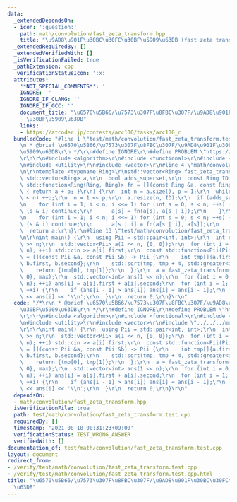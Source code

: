 ```yaml
---
data:
  _extendedDependsOn:
  - icon: ':question:'
    path: math/convolution/fast_zeta_transform.hpp
    title: "\u9AD8\u901F\u30BC\u30FC\u30BF\u5909\u63DB (fast zeta transform)"
  _extendedRequiredBy: []
  _extendedVerifiedWith: []
  _isVerificationFailed: true
  _pathExtension: cpp
  _verificationStatusIcon: ':x:'
  attributes:
    '*NOT_SPECIAL_COMMENTS*': ''
    IGNORE: ''
    IGNORE_IF_CLANG: ''
    IGNORE_IF_GCC: ''
    document_title: "\u6570\u5B66/\u7573\u307F\u8FBC\u307F/\u9AD8\u901F\u30BC\u30FC\
      \u30BF\u5909\u63DB"
    links:
    - https://atcoder.jp/contests/arc100/tasks/arc100_c
  bundledCode: "#line 1 \"test/math/convolution/fast_zeta_transform.test.cpp\"\n/*\r\
    \n * @brief \u6570\u5B66/\u7573\u307F\u8FBC\u307F/\u9AD8\u901F\u30BC\u30FC\u30BF\
    \u5909\u63DB\r\n */\r\n#define IGNORE\r\n#define PROBLEM \"https://atcoder.jp/contests/arc100/tasks/arc100_c\"\
    \r\n\r\n#include <algorithm>\r\n#include <functional>\r\n#include <iostream>\r\
    \n#include <utility>\r\n#include <vector>\r\n#line 4 \"math/convolution/fast_zeta_transform.hpp\"\
    \n\r\ntemplate <typename Ring>\r\nstd::vector<Ring> fast_zeta_transform(\r\n \
    \ std::vector<Ring> a,\r\n  bool adds_superset,\r\n  const Ring ID = 0,\r\n  const\
    \ std::function<Ring(Ring, Ring)> fn = [](const Ring &a, const Ring &b) -> Ring\
    \ { return a + b; }\r\n) {\r\n  int n = a.size(), p = 1;\r\n  while ((1 << p)\
    \ < n) ++p;\r\n  n = 1 << p;\r\n  a.resize(n, ID);\r\n  if (adds_superset) {\r\
    \n    for (int i = 1; i < n; i <<= 1) for (int s = 0; s < n; ++s) {\r\n      if\
    \ (s & i) continue;\r\n      a[s] = fn(a[s], a[s | i]);\r\n    }\r\n  } else {\r\
    \n    for (int i = 1; i < n; i <<= 1) for (int s = 0; s < n; ++s) {\r\n      if\
    \ (s & i) continue;\r\n      a[s | i] = fn(a[s | i], a[s]);\r\n    }\r\n  }\r\n\
    \  return a;\r\n}\r\n#line 13 \"test/math/convolution/fast_zeta_transform.test.cpp\"\
    \n\r\nint main() {\r\n  using Pii = std::pair<int, int>;\r\n  int n;\r\n  std::cin\
    \ >> n;\r\n  std::vector<Pii> a(1 << n, {0, 0});\r\n  for (int i = 0; i < (1 <<\
    \ n); ++i) std::cin >> a[i].first;\r\n  const std::function<Pii(Pii, Pii)> max\
    \ = [](const Pii &a, const Pii &b) -> Pii {\r\n    int tmp[]{a.first, a.second,\
    \ b.first, b.second};\r\n    std::sort(tmp, tmp + 4, std::greater<int>());\r\n\
    \    return {tmp[0], tmp[1]};\r\n  };\r\n  a = fast_zeta_transform(a, false, {0,\
    \ 0}, max);\r\n  std::vector<int> ans(1 << n);\r\n  for (int i = 0; i < (1 <<\
    \ n); ++i) ans[i] = a[i].first + a[i].second;\r\n  for (int i = 1; i < (1 << n);\
    \ ++i) {\r\n    if (ans[i - 1] > ans[i]) ans[i] = ans[i - 1];\r\n    std::cout\
    \ << ans[i] << '\\n';\r\n  }\r\n  return 0;\r\n}\r\n"
  code: "/*\r\n * @brief \u6570\u5B66/\u7573\u307F\u8FBC\u307F/\u9AD8\u901F\u30BC\u30FC\
    \u30BF\u5909\u63DB\r\n */\r\n#define IGNORE\r\n#define PROBLEM \"https://atcoder.jp/contests/arc100/tasks/arc100_c\"\
    \r\n\r\n#include <algorithm>\r\n#include <functional>\r\n#include <iostream>\r\
    \n#include <utility>\r\n#include <vector>\r\n#include \"../../../math/convolution/fast_zeta_transform.hpp\"\
    \r\n\r\nint main() {\r\n  using Pii = std::pair<int, int>;\r\n  int n;\r\n  std::cin\
    \ >> n;\r\n  std::vector<Pii> a(1 << n, {0, 0});\r\n  for (int i = 0; i < (1 <<\
    \ n); ++i) std::cin >> a[i].first;\r\n  const std::function<Pii(Pii, Pii)> max\
    \ = [](const Pii &a, const Pii &b) -> Pii {\r\n    int tmp[]{a.first, a.second,\
    \ b.first, b.second};\r\n    std::sort(tmp, tmp + 4, std::greater<int>());\r\n\
    \    return {tmp[0], tmp[1]};\r\n  };\r\n  a = fast_zeta_transform(a, false, {0,\
    \ 0}, max);\r\n  std::vector<int> ans(1 << n);\r\n  for (int i = 0; i < (1 <<\
    \ n); ++i) ans[i] = a[i].first + a[i].second;\r\n  for (int i = 1; i < (1 << n);\
    \ ++i) {\r\n    if (ans[i - 1] > ans[i]) ans[i] = ans[i - 1];\r\n    std::cout\
    \ << ans[i] << '\\n';\r\n  }\r\n  return 0;\r\n}\r\n"
  dependsOn:
  - math/convolution/fast_zeta_transform.hpp
  isVerificationFile: true
  path: test/math/convolution/fast_zeta_transform.test.cpp
  requiredBy: []
  timestamp: '2021-08-18 00:31:23+09:00'
  verificationStatus: TEST_WRONG_ANSWER
  verifiedWith: []
documentation_of: test/math/convolution/fast_zeta_transform.test.cpp
layout: document
redirect_from:
- /verify/test/math/convolution/fast_zeta_transform.test.cpp
- /verify/test/math/convolution/fast_zeta_transform.test.cpp.html
title: "\u6570\u5B66/\u7573\u307F\u8FBC\u307F/\u9AD8\u901F\u30BC\u30FC\u30BF\u5909\
  \u63DB"
---
```

